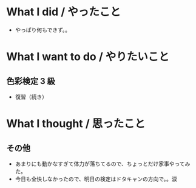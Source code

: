 # What I did / やったこと
- やっぱり何もできず。。

# What I want to do / やりたいこと
## 色彩検定 3 級
- 復習（続き）

# What I thought / 思ったこと
## その他
- あまりにも動かなすぎて体力が落ちてるので、ちょっとだけ家事やってみた。
- 今日も全快しなかったので、明日の検定はドタキャンの方向で。。涙
